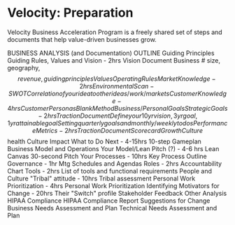 # Velocity: Preparation
Velocity Business Acceleration Program is a freely shared set of steps and documents that help value-driven businesses grow.

BUSINESS ANALYSIS (and Documentation) OUTLINE
Guiding Principles
Guiding Rules, Values and Vision - 2hrs
Vision Document
Business # size, geography, $$ revenue, guiding principles
Values
Operating Rules
Market Knowledge - 2hrs
Environmental Scan - SWOT
Correlation of your idea to other ideas/work/markets
Customer Knowledge - 4hrs
Customer Personas
Blank Method
Business/Personal Goals
Strategic Goals - 2hrs
Traction Document
Define your 10yr vision, 3yr goal, 1yr attainable goal
Setting quarterly goals and monthly/weekly to dos 
Performance Metrics - 2hrs
Traction Document
Scorecard
Growth
Culture
$$ health
Culture
Impact
What to Do Next - 4-15hrs
10-step Gameplan
Business Model and Operations
Your Model/Lean Pitch (?) - 4-6 hrs
Lean Canvas
30-second Pitch 
Your Processes - 10hrs
Key Process Outline
Governance - 1hr
Mtg Schedules and Agendas
Roles - 2hrs
Accountability Chart
Tools - 2hrs
List of tools and functional requirements
People and Culture
"Tribal" attitude - 10hrs
Tribal assessment
Personal Work Prioritization - 4hrs
Personal Work Prioritization
Identifying Motivators for Change - 20hrs
Their "Switch" profile
Stakeholder Feedback
Other Analysis
HIPAA Compliance
HIPAA Compliance Report
Suggestions for Change
Business Needs Assessment and Plan
Technical Needs Assessment and Plan